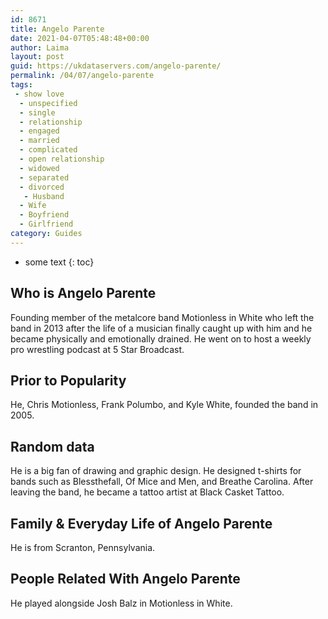 ```yaml
---
id: 8671
title: Angelo Parente
date: 2021-04-07T05:48:48+00:00
author: Laima
layout: post
guid: https://ukdataservers.com/angelo-parente/
permalink: /04/07/angelo-parente
tags:
 - show love
  - unspecified
  - single
  - relationship
  - engaged
  - married
  - complicated
  - open relationship
  - widowed
  - separated
  - divorced
   - Husband
  - Wife
  - Boyfriend
  - Girlfriend
category: Guides
---
```


* some text
{: toc}


## Who is Angelo Parente
                  
                  
                  
Founding member of the metalcore band Motionless in White who left the band in 2013 after the life of a musician finally caught up with him and he became physically and emotionally drained. He went on to host a weekly pro wrestling podcast at 5 Star Broadcast.
                  
              
            
              
            
                
                
                
## Prior to Popularity
                  
                  
                  
He, Chris Motionless, Frank Polumbo, and Kyle White, founded the band in 2005.
                  
              
            
              
            
                
                
                
## Random data
                  
                  
                  
He is a big fan of drawing and graphic design. He designed t-shirts for bands such as Blessthefall, Of Mice and Men, and Breathe Carolina. After leaving the band, he became a tattoo artist at Black Casket Tattoo.
                  
              
            
              
            
                
                
                
## Family & Everyday Life of Angelo Parente
                  
                  
                  
He is from Scranton, Pennsylvania.
                  
              
            
              
            
                
                
                
## People Related With Angelo Parente
                  
                  
                  
He played alongside Josh Balz in Motionless in White.
                  
              
            
              
            
                
              
            
              
              
            
            
              
            
          
          
          
